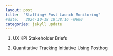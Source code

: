 ```yaml
---
layout: post
title:  "Staffing+ Post Launch Monitoring"
#date:   2024-10-18 18:38:16 -0600
categories: jekyll update
---
```

1. UX KPI Stakeholder Briefs

2. Quantitative Tracking Initiative Using Posthog